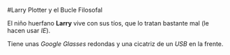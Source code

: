 #Larry Plotter y el Bucle Filosofal

El niño huerfano **Larry** vive con sus tíos, que lo tratan bastante mal
(le hacen usar *IE*).

Tiene unas *Google Glasses* redondas y una cicatriz de un *USB* en la frente.
